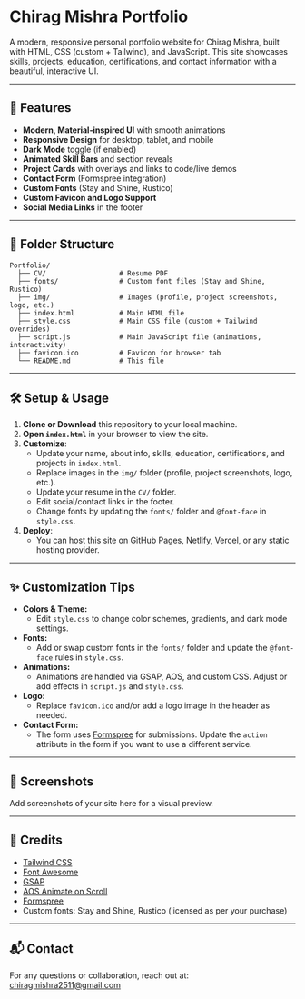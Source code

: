 # Chirag Mishra Portfolio

A modern, responsive personal portfolio website for Chirag Mishra, built with HTML, CSS (custom + Tailwind), and JavaScript. This site showcases skills, projects, education, certifications, and contact information with a beautiful, interactive UI.

---

## 🚀 Features
- **Modern, Material-inspired UI** with smooth animations
- **Responsive Design** for desktop, tablet, and mobile
- **Dark Mode** toggle (if enabled)
- **Animated Skill Bars** and section reveals
- **Project Cards** with overlays and links to code/live demos
- **Contact Form** (Formspree integration)
- **Custom Fonts** (Stay and Shine, Rustico)
- **Custom Favicon and Logo Support**
- **Social Media Links** in the footer

---

## 📁 Folder Structure
```
Portfolio/
  ├── CV/                  # Resume PDF
  ├── fonts/               # Custom font files (Stay and Shine, Rustico)
  ├── img/                 # Images (profile, project screenshots, logo, etc.)
  ├── index.html           # Main HTML file
  ├── style.css            # Main CSS file (custom + Tailwind overrides)
  ├── script.js            # Main JavaScript file (animations, interactivity)
  ├── favicon.ico          # Favicon for browser tab
  └── README.md            # This file
```

---

## 🛠️ Setup & Usage
1. **Clone or Download** this repository to your local machine.
2. **Open `index.html`** in your browser to view the site.
3. **Customize**:
   - Update your name, about info, skills, education, certifications, and projects in `index.html`.
   - Replace images in the `img/` folder (profile, project screenshots, logo, etc.).
   - Update your resume in the `CV/` folder.
   - Edit social/contact links in the footer.
   - Change fonts by updating the `fonts/` folder and `@font-face` in `style.css`.
4. **Deploy**:
   - You can host this site on GitHub Pages, Netlify, Vercel, or any static hosting provider.

---

## ✨ Customization Tips
- **Colors & Theme:**
  - Edit `style.css` to change color schemes, gradients, and dark mode settings.
- **Fonts:**
  - Add or swap custom fonts in the `fonts/` folder and update the `@font-face` rules in `style.css`.
- **Animations:**
  - Animations are handled via GSAP, AOS, and custom CSS. Adjust or add effects in `script.js` and `style.css`.
- **Logo:**
  - Replace `favicon.ico` and/or add a logo image in the header as needed.
- **Contact Form:**
  - The form uses [Formspree](https://formspree.io/) for submissions. Update the `action` attribute in the form if you want to use a different service.

---

## 📸 Screenshots
Add screenshots of your site here for a visual preview.

---

## 🙏 Credits
- [Tailwind CSS](https://tailwindcss.com/)
- [Font Awesome](https://fontawesome.com/)
- [GSAP](https://greensock.com/gsap/)
- [AOS Animate on Scroll](https://michalsnik.github.io/aos/)
- [Formspree](https://formspree.io/)
- Custom fonts: Stay and Shine, Rustico (licensed as per your purchase)

---

## 📬 Contact
For any questions or collaboration, reach out at: [chiragmishra2511@gmail.com](mailto:chiragmishra2511@gmail.com) 